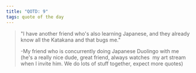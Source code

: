 ```yaml
---
title: "QOTD: 9"
tags: quote of the day
---
```


> "I have another friend who's also learning Japanese, and they already know all the Katakana and that bugs me."
>
> -My friend who is concurrently doing Japanese Duolingo with me
> (he's a really nice dude, great friend, always watches  my art stream when I invite him. We do lots of stuff together, expect more quotes)
